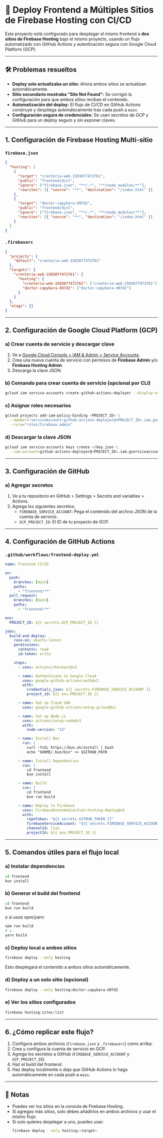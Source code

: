 # 🚀 Deploy Frontend a Múltiples Sitios de Firebase Hosting con CI/CD

Este proyecto está configurado para desplegar el mismo frontend a **dos sitios de Firebase Hosting** bajo el mismo proyecto, usando un flujo automatizado con GitHub Actions y autenticación segura con Google Cloud Platform (GCP).

---

## 🛠️ Problemas resueltos

- **Deploy solo actualizaba un sitio:** Ahora ambos sitios se actualizan automáticamente.
- **Sitio secundario mostraba "Site Not Found":** Se corrigió la configuración para que ambos sitios reciban el contenido.
- **Automatización del deploy:** El flujo de CI/CD en GitHub Actions construye y despliega automáticamente tras cada push a `main`.
- **Configuración segura de credenciales:** Se usan secretos de GCP y GitHub para un deploy seguro y sin exponer claves.

---

## 1. Configuración de Firebase Hosting Multi-sitio

### `firebase.json`

```json
{
  "hosting": [
    {
      "target": "crenteria-web-1503077472761",
      "public": "frontend/dist",
      "ignore": ["firebase.json", "**/.*", "**/node_modules/**"],
      "rewrites": [{ "source": "**", "destination": "/index.html" }]
    },
    {
      "target": "doctor-capybara-d97d2",
      "public": "frontend/dist",
      "ignore": ["firebase.json", "**/.*", "**/node_modules/**"],
      "rewrites": [{ "source": "**", "destination": "/index.html" }]
    }
  ]
}
```

### `.firebaserc`

```json
{
  "projects": {
    "default": "crenteria-web-1503077472761"
  },
  "targets": {
    "crenteria-web-1503077472761": {
      "hosting": {
        "crenteria-web-1503077472761": ["crenteria-web-1503077472761"],
        "doctor-capybara-d97d2": ["doctor-capybara-d97d2"]
      }
    }
  },
  "etags": {}
}
```

---

## 2. Configuración de Google Cloud Platform (GCP)

### a) Crear cuenta de servicio y descargar clave

1. Ve a [Google Cloud Console > IAM & Admin > Service Accounts](https://console.cloud.google.com/iam-admin/serviceaccounts).
2. Crea una nueva cuenta de servicio con permisos de **Firebase Admin** y/o **Firebase Hosting Admin**.
3. Descarga la clave JSON.

### b) Comando para crear cuenta de servicio (opcional por CLI)

```sh
gcloud iam service-accounts create github-actions-deployer --display-name="GitHub Actions Deployer"
```

### c) Asignar roles necesarios

```sh
gcloud projects add-iam-policy-binding <PROJECT_ID> \
  --member="serviceAccount:github-actions-deployer@<PROJECT_ID>.iam.gserviceaccount.com" \
  --role="roles/firebase.admin"
```

### d) Descargar la clave JSON

```sh
gcloud iam service-accounts keys create ~/key.json \
  --iam-account=github-actions-deployer@<PROJECT_ID>.iam.gserviceaccount.com
```

---

## 3. Configuración de GitHub

### a) Agregar secretos

1. Ve a tu repositorio en GitHub > Settings > Secrets and variables > Actions.
2. Agrega los siguientes secretos:
   - `FIREBASE_SERVICE_ACCOUNT`: Pega el contenido del archivo JSON de la cuenta de servicio.
   - `GCP_PROJECT_ID`: El ID de tu proyecto de GCP.

---

## 4. Configuración de GitHub Actions

### `.github/workflows/frontend-deploy.yml`

```yaml
name: Frontend CI/CD

on:
  push:
    branches: [main]
    paths:
      - "frontend/**"
  pull_request:
    branches: [main]
    paths:
      - "frontend/**"

env:
  PROJECT_ID: ${{ secrets.GCP_PROJECT_ID }}

jobs:
  build-and-deploy:
    runs-on: ubuntu-latest
    permissions:
      contents: read
      id-token: write

    steps:
      - uses: actions/checkout@v3

      - name: Authenticate to Google Cloud
        uses: google-github-actions/auth@v2
        with:
          credentials_json: ${{ secrets.FIREBASE_SERVICE_ACCOUNT }}
          project_id: ${{ env.PROJECT_ID }}

      - name: Set up Cloud SDK
        uses: google-github-actions/setup-gcloud@v2

      - name: Set up Node.js
        uses: actions/setup-node@v3
        with:
          node-version: "22"

      - name: Install Bun
        run: |
          curl -fsSL https://bun.sh/install | bash
          echo "$HOME/.bun/bin" >> $GITHUB_PATH

      - name: Install Dependencies
        run: |
          cd frontend
          bun install

      - name: Build
        run: |
          cd frontend
          bun run build

      - name: Deploy to Firebase
        uses: FirebaseExtended/action-hosting-deploy@v0
        with:
          repoToken: "${{ secrets.GITHUB_TOKEN }}"
          firebaseServiceAccount: "${{ secrets.FIREBASE_SERVICE_ACCOUNT }}"
          channelId: live
          projectId: ${{ env.PROJECT_ID }}
```

---

## 5. Comandos útiles para el flujo local

### a) Instalar dependencias

```sh
cd frontend
bun install
```

### b) Generar el build del frontend

```sh
cd frontend
bun run build
```

_o si usas npm/yarn:_

```sh
npm run build
# o
yarn build
```

### c) Deploy local a ambos sitios

```sh
firebase deploy --only hosting
```

Esto desplegará el contenido a ambos sitios automáticamente.

### d) Deploy a un solo sitio (opcional)

```sh
firebase deploy --only hosting:doctor-capybara-d97d2
```

### e) Ver los sitios configurados

```sh
firebase hosting:sites:list
```

---

## 6. ¿Cómo replicar este flujo?

1. Configura ambos archivos (`firebase.json` y `.firebaserc`) como arriba.
2. Crea y configura la cuenta de servicio en GCP.
3. Agrega los secretos a GitHub (`FIREBASE_SERVICE_ACCOUNT` y `GCP_PROJECT_ID`).
4. Haz el build del frontend.
5. Haz deploy localmente o deja que GitHub Actions lo haga automáticamente en cada push a `main`.

---

## 📝 Notas

- Puedes ver los sitios en la consola de Firebase Hosting.
- Si agregas más sitios, solo debes añadirlos en ambos archivos y usar el mismo flujo.
- Si solo quieres desplegar a uno, puedes usar:
  ```sh
  firebase deploy --only hosting:<target>
  ```
